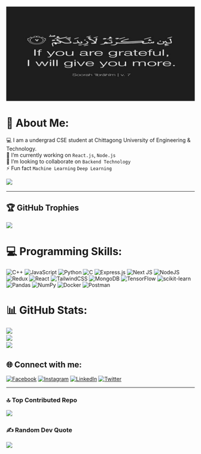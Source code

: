 ![](cover.jpg)
# 💫 About Me:
💻 I am a undergrad CSE student at Chittagong University of Engineering & Technology.<br/>
🔭 I’m currently working on `React.js`, `Node.js`<br>👯 I’m looking to collaborate on `Backend Technology`<br>⚡ Fun fact `Machine Learning` `Deep Learning`


[![](https://visitcount.itsvg.in/api?id=MdShimulMahmud&icon=7&color=1)](https://visitcount.itsvg.in)

---
## 🏆 GitHub Trophies
![](https://github-profile-trophy.vercel.app/?username=MdShimulMahmud&theme=radical&no-frame=false&no-bg=false&margin-w=4)


# 💻 Programming Skills:
![C++](https://img.shields.io/badge/c++-%2300599C.svg?style=for-the-badge&logo=c%2B%2B&logoColor=white) ![JavaScript](https://img.shields.io/badge/javascript-%23323330.svg?style=for-the-badge&logo=javascript&logoColor=%23F7DF1E) ![Python](https://img.shields.io/badge/python-3670A0?style=for-the-badge&logo=python&logoColor=ffdd54) ![C](https://img.shields.io/badge/c-%2300599C.svg?style=for-the-badge&logo=c&logoColor=white) ![Express.js](https://img.shields.io/badge/express.js-%23404d59.svg?style=for-the-badge&logo=express&logoColor=%2361DAFB) ![Next JS](https://img.shields.io/badge/Next-black?style=for-the-badge&logo=next.js&logoColor=white) ![NodeJS](https://img.shields.io/badge/node.js-6DA55F?style=for-the-badge&logo=node.js&logoColor=white) ![Redux](https://img.shields.io/badge/redux-%23593d88.svg?style=for-the-badge&logo=redux&logoColor=white) ![React](https://img.shields.io/badge/react-%2320232a.svg?style=for-the-badge&logo=react&logoColor=%2361DAFB) ![TailwindCSS](https://img.shields.io/badge/tailwindcss-%2338B2AC.svg?style=for-the-badge&logo=tailwind-css&logoColor=white) ![MongoDB](https://img.shields.io/badge/MongoDB-%234ea94b.svg?style=for-the-badge&logo=mongodb&logoColor=white) ![TensorFlow](https://img.shields.io/badge/TensorFlow-%23FF6F00.svg?style=for-the-badge&logo=TensorFlow&logoColor=white) ![scikit-learn](https://img.shields.io/badge/scikit--learn-%23F7931E.svg?style=for-the-badge&logo=scikit-learn&logoColor=white) ![Pandas](https://img.shields.io/badge/pandas-%23150458.svg?style=for-the-badge&logo=pandas&logoColor=white) ![NumPy](https://img.shields.io/badge/numpy-%23013243.svg?style=for-the-badge&logo=numpy&logoColor=white) ![Docker](https://img.shields.io/badge/docker-%230db7ed.svg?style=for-the-badge&logo=docker&logoColor=white) ![Postman](https://img.shields.io/badge/Postman-FF6C37?style=for-the-badge&logo=postman&logoColor=white)

# 📊 GitHub Stats:
![](https://github-readme-stats.vercel.app/api?username=MdShimulMahmud&theme=monokai&hide_border=false&include_all_commits=true&count_private=true)<br/>
![](https://github-readme-streak-stats.herokuapp.com/?user=MdShimulMahmud&theme=monokai&hide_border=false)<br/>
![](https://github-readme-stats.vercel.app/api/top-langs/?username=MdShimulMahmud&theme=monokai&hide_border=false&include_all_commits=true&count_private=true&layout=compact)

## 🌐 Connect with me:
[![Facebook](https://img.shields.io/badge/Facebook-%231877F2.svg?logo=Facebook&logoColor=white)](https://facebook.com/Depressed021) [![Instagram](https://img.shields.io/badge/Instagram-%23E4405F.svg?logo=Instagram&logoColor=white)](https://instagram.com/_shimul_mahmud_) [![LinkedIn](https://img.shields.io/badge/LinkedIn-%230077B5.svg?logo=linkedin&logoColor=white)](https://linkedin.com/in/shimulmahmud) [![Twitter](https://img.shields.io/badge/Twitter-%231DA1F2.svg?logo=Twitter&logoColor=white)](https://twitter.com/_shimul_mahmud_) 

---
### 🔝 Top Contributed Repo
![](https://github-contributor-stats.vercel.app/api?username=MdShimulMahmud&limit=5&theme=dracula&combine_all_yearly_contributions=true)

### ✍️ Random Dev Quote
![](https://quotes-github-readme.vercel.app/api?type=horizontal&theme=radical)


<!-- Proudly created with GPRM ( https://gprm.itsvg.in ) -->
